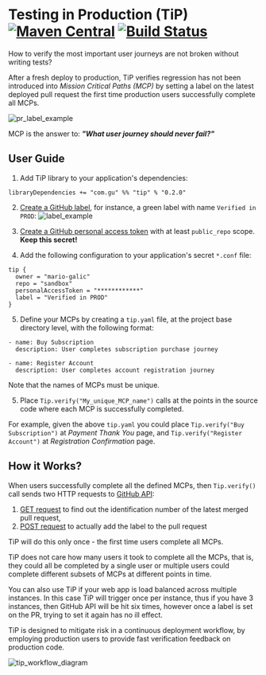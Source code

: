 # Testing in Production (TiP) [![Maven Central](https://img.shields.io/maven-central/v/com.gu/tip_2.12.svg?label=latest%20release%20for%202.12)](https://maven-badges.herokuapp.com/maven-central/com.gu/tip_2.12) [![Build Status](https://travis-ci.org/guardian/tip.svg?branch=master)](https://travis-ci.org/guardian/tip)

How to verify the most important user journeys are not broken without writing tests?

After a fresh deploy to production, TiP verifies regression has not been introduced into _Mission Critical Paths (MCP)_ by setting a label on the latest
deployed pull request the first time production users successfully complete all MCPs.

![pr_label_example](https://cloud.githubusercontent.com/assets/13835317/24607798/534dbcfe-186b-11e7-836b-4d9a7dcae7d3.png)

MCP is the answer to: _**"What user journey should never fail?"**_

## User Guide

1. Add TiP library to your application's dependencies:
```
libraryDependencies += "com.gu" %% "tip" % "0.2.0"
```
    
2. [Create a GitHub label](https://help.github.com/articles/creating-and-editing-labels-for-issues-and-pull-requests/), for instance, a green label with name `Verified in PROD`:
![label_example](https://cloud.githubusercontent.com/assets/13835317/24609160/a1332296-1871-11e7-8bc7-e325c0be7b93.png)
    
3. [Create a GitHub personal access token](https://help.github.com/articles/creating-a-personal-access-token-for-the-command-line/) with at least `public_repo` scope. **Keep this secret!**
    
4. Add the following configuration to your application's secret `*.conf` file:
```
tip {
  owner = "mario-galic"
  repo = "sandbox"
  personalAccessToken = "************"
  label = "Verified in PROD"
}
``` 

5. Define your MCPs by creating a `tip.yaml` file, at the project base directory level, with the following format:
```
- name: Buy Subscription
  description: User completes subscription purchase journey

- name: Register Account
  description: User completes account registration journey
```

Note that the names of MCPs must be unique.

5. Place `Tip.verify("My_unique_MCP_name")` calls at the points in the source code where each MCP is successfully completed. 

For example, given the above `tip.yaml` you could place `Tip.verify("Buy Subscription")` at _Payment Thank You_ page, and `Tip.verify("Register Account")` at _Registration Confirmation_ page.

## How it Works?

When users successfully complete all the defined MCPs, then `Tip.verify()` call sends two HTTP requests to [GitHub API](https://developer.github.com/v3/):

  1. [GET request](https://developer.github.com/v3/repos/commits/#get-a-single-commit) to find out the identification number of the latest merged pull request,
  1. [POST request](https://developer.github.com/v3/issues/labels/#add-labels-to-an-issue) to actually add the label to the pull request
  
TiP will do this only once - the first time users complete all MCPs. 

TiP does not care how many users it took to complete all the MCPs, that is, they could all be completed by a single user or multiple users could complete different subsets of MCPs at different points in time.

You can also use TiP if your web app is load balanced across multiple instances. In this case TiP will 
trigger once per instance, thus if you have 3 instances, then GitHub API will be hit six times, however 
once a label is set on the PR, trying to set it again has no ill effect.

TiP is designed to mitigate risk in a continuous deployment workflow, by employing production users to provide fast verification feedback on production code.

![tip_workflow_diagram](https://cloud.githubusercontent.com/assets/13835317/24617884/2a5eee18-188d-11e7-94d9-bc6ff694ff91.jpg)
    



